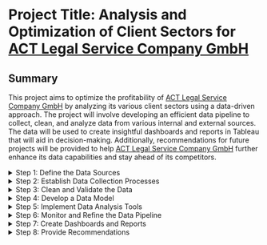 # Project Title: Analysis and Optimization of Client Sectors for [ACT Legal Service Company GmbH](https://actlegal.com/)

## Summary
This project aims to optimize the profitability of [ACT Legal Service Company GmbH](https://actlegal.com/) by analyzing its various client sectors using a data-driven approach. The project will involve developing an efficient data pipeline to collect, clean, and analyze data from various internal and external sources. The data will be used to create insightful dashboards and reports in Tableau that will aid in decision-making. Additionally, recommendations for future projects will be provided to help [ACT Legal Service Company GmbH](https://actlegal.com/) further enhance its data capabilities and stay ahead of its competitors.



<details><summary>Step 1: Define the Data Sources</summary>
<p>

* Identify all the sources of data that the law firm wants to analyze, including internal data sources such as financial records, customer data, and employee data, and external data sources such as market research reports, social media data, and economic indicators.
* Determine the format of the data (e.g. structured or unstructured) and how frequently it is updated.
* Determine if there are any legal or regulatory restrictions that need to be considered when collecting or analyzing the data.

</p>
</details>

<details><summary>Step 2: Establish Data Collection Processes</summary>
<p>

* Determine the best way to collect data from each source, taking into account the frequency of updates, the size of the data, and any legal or privacy requirements.
* Develop scripts or automation tools to collect the data on a regular basis, and test these tools to ensure they are functioning properly.
* Ensure that the data is securely stored and backed up to protect against data loss or security breaches.

</p>
</details>

<details><summary>Step 3: Clean and Validate the Data</summary>
<p>

* Clean the data to ensure it is accurate and consistent, and remove any duplicates or irrelevant information.
* Validate the data to ensure that it is complete and accurate, and that it meets the legal and privacy requirements of the law firm.
* Create a master data set that combines data from different sources and eliminates any redundant data.

</p>
</details>

<details><summary>Step 4: Develop a Data Model</summary>
<p>

* Determine the best way to structure the data so that it can be easily analyzed and visualized.
* Develop a data model that captures the relationships between the different types of data, and ensures that the data is properly normalized and indexed for efficient analysis.
* Test the data model to ensure that it can handle the volume of data and types of analysis required by the law firm.

</p>
</details>

<details><summary>Step 5: Implement Data Analysis Tools</summary>
<p>

* Choose the best data analysis tools for the law firm's needs, such as data visualization tools like Tableau.
* Set up these tools and configure them to work with the law firm's data pipeline.
* Develop custom dashboards and reports as needed to handle the unique needs of the law firm.

</p>
</details>

<details><summary>Step 6: Monitor and Refine the Data Pipeline</summary>
<p>

* Continuously monitor the data pipeline to ensure that it is functioning properly and providing accurate insights.
* Incorporate new data sources into the pipeline as needed, and optimize the data model to improve performance.
* Refine the data analytics capabilities as needed to ensure that the law firm is getting the insights it needs to make informed decisions.
* Ensure that the data pipeline is scalable and can handle increases in data volume or complexity over time.

</p>
</details>

<details><summary>Step 7: Create Dashboards and Reports</summary>
<p>

* Use Tableau to create dashboards and reports that visualize the insights generated by the data pipeline.
* Work with the law firm's stakeholders to determine the best way to present the data and ensure that it is actionable.
* Ensure that the dashboards and reports are customizable and can be updated in real-time as new data becomes available.

</p>
</details>

<details><summary>Step 8: Provide Recommendations</summary>
<p>

* Analyze the data and provide insights to the law firm on the profitability of each sector it operates in.
* Identify areas where the law firm could improve its operations or take advantage of
